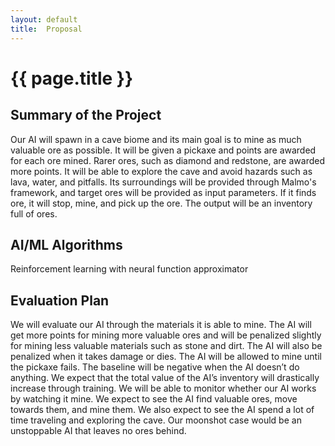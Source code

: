 ```yaml
---
layout: default
title:  Proposal
---
```


# {{ page.title }}

## Summary of the Project
Our AI will spawn in a cave biome and its main goal is to mine as much valuable ore as possible. It will be given a pickaxe and points are awarded for each ore mined. Rarer ores, such as diamond and redstone, are awarded more points. It will be able to explore the cave and avoid hazards such as lava, water, and pitfalls. Its surroundings will be provided through Malmo's framework, and target ores will be provided as input parameters. If it finds ore, it will stop, mine, and pick up the ore. The output will be an inventory full of ores.

## AI/ML Algorithms
Reinforcement learning with neural function approximator

## Evaluation Plan
We will evaluate our AI through the materials it is able to mine. The AI will get more points for mining more valuable ores and will be penalized slightly for mining less valuable materials such as stone and dirt. The AI will also be penalized when it takes damage or dies. The AI will be allowed to mine until the pickaxe fails. The baseline will be negative when the AI doesn’t do anything. We expect that the total value of the AI’s inventory will drastically increase through training. 
We will be able to monitor whether our AI works by watching it mine. We expect to see the AI find valuable ores, move towards them, and mine them. We also expect to see the AI spend a lot of time traveling and exploring the cave. Our moonshot case would be an unstoppable AI that leaves no ores behind.

